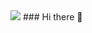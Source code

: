<img src="https://capsule-render.vercel.app/api?type=wave&color=auto&height=300&section=header&text=develop%20spaces&fontSize=90&animation=twinkling"/>
### Hi there 👋

<!--
**wookiya1364/wookiya1364** is a ✨ _special_ ✨ repository because its `README.md` (this file) appears on your GitHub profile.

Here are some ideas to get you started:

- 🔭 I’m currently working on ...
- 🌱 I’m currently learning ...
- 👯 I’m looking to collaborate on ...
- 🤔 I’m looking for help with ...
- 💬 Ask me about ...
- 📫 How to reach me: ...
- 😄 Pronouns: ...
- ⚡ Fun fact: ...
-->
